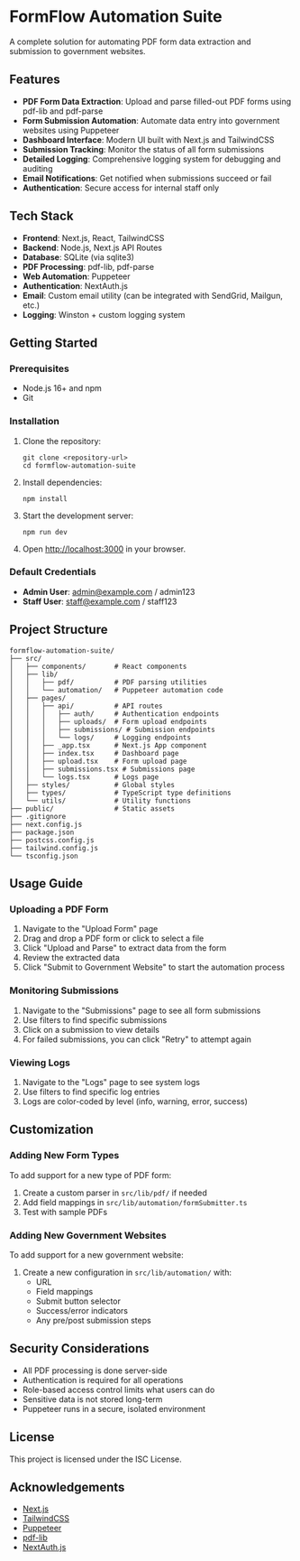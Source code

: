 # FormFlow Automation Suite

A complete solution for automating PDF form data extraction and submission to government websites.

## Features

- **PDF Form Data Extraction**: Upload and parse filled-out PDF forms using pdf-lib and pdf-parse
- **Form Submission Automation**: Automate data entry into government websites using Puppeteer
- **Dashboard Interface**: Modern UI built with Next.js and TailwindCSS
- **Submission Tracking**: Monitor the status of all form submissions
- **Detailed Logging**: Comprehensive logging system for debugging and auditing
- **Email Notifications**: Get notified when submissions succeed or fail
- **Authentication**: Secure access for internal staff only

## Tech Stack

- **Frontend**: Next.js, React, TailwindCSS
- **Backend**: Node.js, Next.js API Routes
- **Database**: SQLite (via sqlite3)
- **PDF Processing**: pdf-lib, pdf-parse
- **Web Automation**: Puppeteer
- **Authentication**: NextAuth.js
- **Email**: Custom email utility (can be integrated with SendGrid, Mailgun, etc.)
- **Logging**: Winston + custom logging system

## Getting Started

### Prerequisites

- Node.js 16+ and npm
- Git

### Installation

1. Clone the repository:
   ```
   git clone <repository-url>
   cd formflow-automation-suite
   ```

2. Install dependencies:
   ```
   npm install
   ```

3. Start the development server:
   ```
   npm run dev
   ```

4. Open [http://localhost:3000](http://localhost:3000) in your browser.

### Default Credentials

- **Admin User**: admin@example.com / admin123
- **Staff User**: staff@example.com / staff123

## Project Structure

```
formflow-automation-suite/
├── src/
│   ├── components/       # React components
│   ├── lib/
│   │   ├── pdf/          # PDF parsing utilities
│   │   └── automation/   # Puppeteer automation code
│   ├── pages/
│   │   ├── api/          # API routes
│   │   │   ├── auth/     # Authentication endpoints
│   │   │   ├── uploads/  # Form upload endpoints
│   │   │   ├── submissions/ # Submission endpoints
│   │   │   └── logs/     # Logging endpoints
│   │   ├── _app.tsx      # Next.js App component
│   │   ├── index.tsx     # Dashboard page
│   │   ├── upload.tsx    # Form upload page
│   │   ├── submissions.tsx # Submissions page
│   │   └── logs.tsx      # Logs page
│   ├── styles/           # Global styles
│   ├── types/            # TypeScript type definitions
│   └── utils/            # Utility functions
├── public/               # Static assets
├── .gitignore
├── next.config.js
├── package.json
├── postcss.config.js
├── tailwind.config.js
└── tsconfig.json
```

## Usage Guide

### Uploading a PDF Form

1. Navigate to the "Upload Form" page
2. Drag and drop a PDF form or click to select a file
3. Click "Upload and Parse" to extract data from the form
4. Review the extracted data
5. Click "Submit to Government Website" to start the automation process

### Monitoring Submissions

1. Navigate to the "Submissions" page to see all form submissions
2. Use filters to find specific submissions
3. Click on a submission to view details
4. For failed submissions, you can click "Retry" to attempt again

### Viewing Logs

1. Navigate to the "Logs" page to see system logs
2. Use filters to find specific log entries
3. Logs are color-coded by level (info, warning, error, success)

## Customization

### Adding New Form Types

To add support for a new type of PDF form:

1. Create a custom parser in `src/lib/pdf/` if needed
2. Add field mappings in `src/lib/automation/formSubmitter.ts`
3. Test with sample PDFs

### Adding New Government Websites

To add support for a new government website:

1. Create a new configuration in `src/lib/automation/` with:
   - URL
   - Field mappings
   - Submit button selector
   - Success/error indicators
   - Any pre/post submission steps

## Security Considerations

- All PDF processing is done server-side
- Authentication is required for all operations
- Role-based access control limits what users can do
- Sensitive data is not stored long-term
- Puppeteer runs in a secure, isolated environment

## License

This project is licensed under the ISC License.

## Acknowledgements

- [Next.js](https://nextjs.org/)
- [TailwindCSS](https://tailwindcss.com/)
- [Puppeteer](https://pptr.dev/)
- [pdf-lib](https://pdf-lib.js.org/)
- [NextAuth.js](https://next-auth.js.org/)
